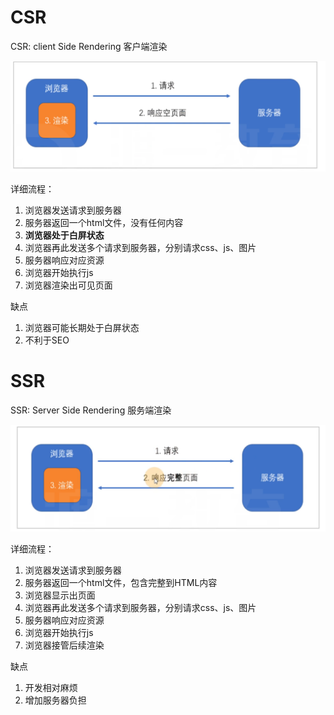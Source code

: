 # CSR

CSR: client Side Rendering 客户端渲染

![](2020-03-29-16-58-38.png)

详细流程：

1. 浏览器发送请求到服务器
2. 服务器返回一个html文件，没有任何内容
3. **浏览器处于白屏状态**
4. 浏览器再此发送多个请求到服务器，分别请求css、js、图片
5. 服务器响应对应资源
6. 浏览器开始执行js
7. 浏览器渲染出可见页面

缺点

1. 浏览器可能长期处于白屏状态
2. 不利于SEO

# SSR

SSR: Server Side Rendering 服务端渲染

![](2020-03-29-17-07-15.png)

详细流程：

1. 浏览器发送请求到服务器
2. 服务器返回一个html文件，包含完整到HTML内容
3. 浏览器显示出页面
4. 浏览器再此发送多个请求到服务器，分别请求css、js、图片
5. 服务器响应对应资源
6. 浏览器开始执行js
7. 浏览器接管后续渲染

缺点

1. 开发相对麻烦
2. 增加服务器负担


